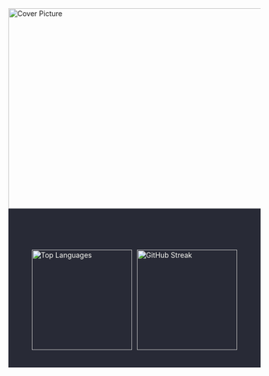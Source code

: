 <img src="https://www.nasa.gov/wp-content/uploads/2020/02/pia23645_pbd_main-16.jpg" alt="Cover Picture" width="960" height="400">
<div style="background-color: #282a36; padding: 10px;">
  
  <div style="background-color: #282a36; color: #f8f8f2; display: flex; flex-direction: column; align-items: center;">
    <h3></h3>
    <p 
    </p>
    <div style="display: flex; flex-wrap: wrap; justify-content: center; align-items: center; margin-bottom: 20px;">
      <img src="https://github-readme-stats.vercel.app/api/top-langs/?username=xuantruongit32&theme=dracula" alt="Top Languages" style="margin: 5px; height: 200px;"/>
      <img src="https://github-readme-streak-stats.herokuapp.com/?user=xuantruongit32&theme=dracula" alt="GitHub Streak" style="margin: 5px; height: 200px;"/>
    </div>
  
  </div>
</div>
